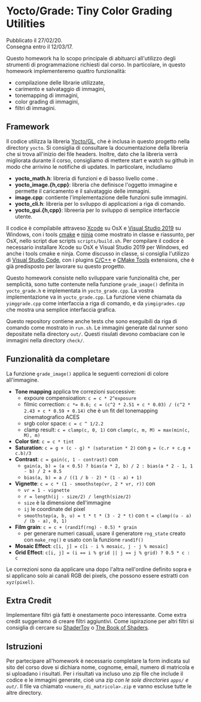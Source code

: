 # Yocto/Grade: Tiny Color Grading Utilities

Pubblicato il 27/02/20.  
Consegna entro il 12/03/17.

Questo homework ha lo scopo principale di abituarci all'utilizzo degli strumenti
di programmazione richiesti dal corso. In particolare, in questo homework 
implementeremo quattro funzionalità:

- compilazione delle librarie utilizzate,
- carimento e salvataggio di immagini,
- tonemapping di immagini,
- color grading di immagini,
- filtri di immagini.

## Framework

Il codice utilizza la libreria [Yocto/GL](https://github.com/xelatihy/yocto-gl),
che è inclusa in questo progetto nella directory `yocto`. 
Si consiglia di consultare la documentazione della libreria che si trova 
all'inizio dei file headers. Inoltre, dato che la libreria verrà migliorata 
durante il corso, consigliamo di mettere start e watch su github in modo che 
arrivino le notifiche di updates. In particolare, includiamo

- **yocto_math.h**: libreria di funzioni e  di basso livello come .
- **yocto_image.{h,cpp}**: libreria che definisce l'oggetto immagine e permette 
  il caricamento e il salvataggio delle immagini.
- **image.cpp**: contiente l'implementazione delle funzioni sulle immagini.
- **yocto_cli.h**: libreria per lo sviluppo di applicazioni a riga di comando.
- **yocto_gui.{h,cpp}**: libreeria per lo sviluppo di semplice interfaccie 
  utente.

Il codice è compilabile attraveso [Xcode](https://apps.apple.com/it/app/xcode/id497799835?mt=12)
su OsX e [Visual Studio 2019](https://visualstudio.microsoft.com/it/vs/) su Windows, 
con i tools [cmake](www.cmake.org) e [ninja](https://ninja-build.org) 
come mostrato in classe e riassunto, per OsX, 
nello script due scripts `scripts/build.sh`.
Per compilare il codice è necessario installare Xcode su OsX e 
Visual Studio 2019 per Windows, ed anche i tools cmake e ninja.
Come discusso in classe, si consiglia l'utilizzo di 
[Visual Studio Code](https://code.visualstudio.com), con i plugins 
[C/C++](https://marketplace.visualstudio.com/items?itemName=ms-vscode.cpptools) e
[CMake Tools](https://marketplace.visualstudio.com/items?itemName=ms-vscode.cmake-tools) 
extensions, che è già predisposto per lavorare su questo progetto.

Questo homework consiste nello sviluppare varie funzionalità che, per semplicità,
sono tutte contenute nella funzione `grade_image()` definita in `yocto_grade.h` 
e implementata in `yocto_grade.cpp`. La vostra implementazione va in 
`yocto_grade.cpp`. La funzione viene chiamata da `yimggrade.cpp` come 
interfaccia a riga di comando, e da `yimgigrades.cpp` che mostra una semplice 
interfaccia grafica.

Questo repository contiene anche tests che sono eseguibili da riga di comando 
come mostrato in `run.sh`. Le immagini generate dal runner sono depositate 
nella directory `out/`. Questi risulati devono combaciare con le immagini nella 
directory `check/`.

## Funzionalità da completare

La funzione `grade_image()` applica le seguenti correzioni di colore all'immagine.

- **Tone mapping** applica tre correzioni successive:
   - expoure compensioation: `c = c * 2^exposure`
   - filmic correction: `c *= 0.6; c = (c^2 * 2.51 + c * 0.03) / (c^2 * 2.43 + c * 0.59 + 0.14)` 
     che è un fit del tonemapping cinematografico ACES
   - srgb color space: `c = c ^ 1/2.2`
   - clamp result: `c = clamp(c, 0, 1)` con `clamp(c, m, M) = max(min(c, M), m)`
- **Color tint**: `c = c * tint`
- **Saturation**: `c = g + (c - g) * (saturation * 2)` con 
  `g = (c.r + c.g + c.b)/3`
- **Contrast**: `c = gain(c, 1 - contrast)` con 
   - `gain(a, b) = (a < 0.5) ? bias(a * 2, b) / 2 : bias(a * 2 - 1, 1 - b) / 2 + 0.5`
   - `bias(a, b) = a / ((1 / b - 2) * (1 - a) + 1)`
- **Vignette**: `c = c * (1 - smoothstep(vr, 2 * vr, r))` con
   - `vr = 1 - vignette`
   - `r = length(ij - size/2) / length(size/2)`
   - `size` è la dimensione dell'immagine
   - `ij` le coordinate del pixel
   - `smoothstep(a, b, u) = t * t * (3 - 2 * t)` con 
     `t = clamp((u - a) / (b - a), 0, 1)`
- **Film grain**: `c = c + (rand1f(rng) - 0.5) * grain`
   - per generare numeri casuali, usare il generatore `rng_state` creato con 
     `make_rng()` e usato con la funzione `rand1f()`
- **Mosaic Effect**: `c[i, j] = c[i - i % mosaic, j - j % mosaic]`
- **Grid Effect**: `c[i, j] = (i == i % grid || j == j % grid) ? 0.5 * c : c`

Le correzioni sono da applicare una dopo l'altra nell'ordine definito sopra
e si applicano solo ai canali RGB dei pixels, che possono essere estratti con
`xyz(pixel)`.

## Extra Credit

Implementare filtri già fatti è onestamente poco interessante. Come extra credit
suggeriamo di creare filtri aggiuntivi. Come ispirazione per altri filtri si 
consiglia di cercare su [ShaderToy](https://www.shadertoy.com) o
[The Book of Shaders](https://thebookofshaders.com). 

## Istruzioni

Per partecipare all'homework è necessario completare la form indicata sul sito 
del corso dove si dichiara nome, cognome, email, numero di matricola e si 
uploadano i risultati. Per i risultati va incluso uno zip file che include il 
codice e le immagini generate, cioè una zip _con le sole directories `apps/` e 
`out/`_. Il file va chiamato `<numero_di_matricola>.zip` e vanno escluse tutte 
le altre directory.
